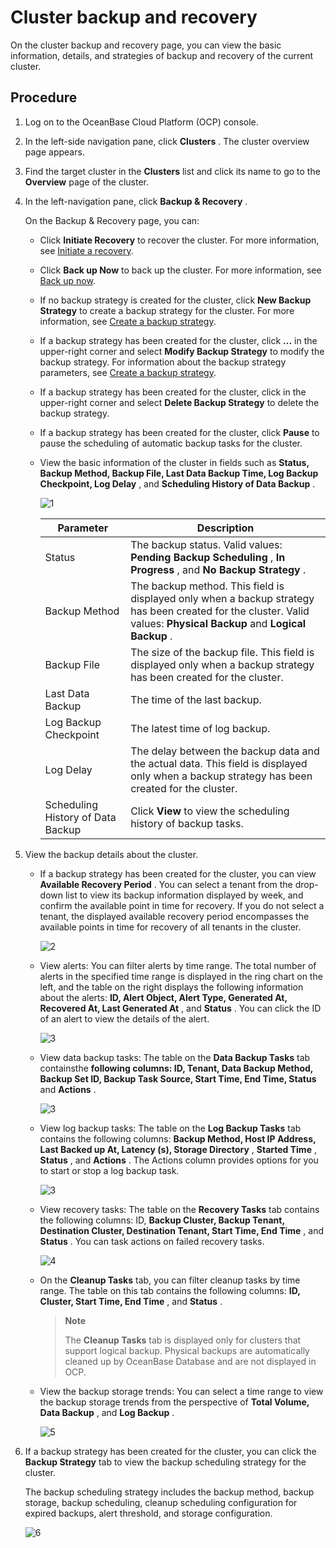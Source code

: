 Cluster backup and recovery
================================================

On the cluster backup and recovery page, you can view the basic information, details, and strategies of backup and recovery of the current cluster.

**Procedure**
----------------------------------

1. Log on to the OceanBase Cloud Platform (OCP) console.

2. In the left-side navigation pane, click **Clusters** . The cluster overview page appears.

3. Find the target cluster in the **Clusters** list and click its name to go to the **Overview** page of the cluster.

4. In the left-navigation pane, click **Backup \& Recovery** .

   On the Backup \& Recovery page, you can:
   * Click **Initiate Recovery** to recover the cluster. For more information, see [Initiate a recovery](../9.backup-and-restoration/6.initiate-a-recovery-task.md).

   * Click **Back up Now** to back up the cluster. For more information, see [Back up now](../9.backup-and-restoration/4.back-up-now.md).

   * If no backup strategy is created for the cluster, click **New Backup Strategy** to create a backup strategy for the cluster. For more information, see [Create a backup strategy](../9.backup-and-restoration/3.create-a-backup-strategy.md).

   * If a backup strategy has been created for the cluster, click **...** in the upper-right corner and select **Modify Backup Strategy** to modify the backup strategy. For information about the backup strategy parameters, see [Create a backup strategy](../9.backup-and-restoration/3.create-a-backup-strategy.md).

   * If a backup strategy has been created for the cluster, click in the upper-right corner and select **Delete Backup Strategy** to delete the backup strategy.

   * If a backup strategy has been created for the cluster, click **Pause** to pause the scheduling of automatic backup tasks for the cluster.

   * View the basic information of the cluster in fields such as **Status, Backup Method, Backup File, Last Data Backup Time, Log Backup Checkpoint, Log Delay** , and **Scheduling History of Data Backup** .

     ![1](https://obbusiness-private.oss-cn-shanghai.aliyuncs.com/doc/img/ocp/%E5%A4%87%E4%BB%BD%E4%BF%A1%E6%81%AF2.png)

     |                Parameter                |                                                                             Description                                                                             |
     |-----------------------------------------|---------------------------------------------------------------------------------------------------------------------------------------------------------------------|
     | Status                                  | The backup status. Valid values: **Pending Backup Scheduling** , **In Progress** , and **No Backup Strategy** .                                                     |
     | Backup Method                           | The backup method. This field is displayed only when a backup strategy has been created for the cluster. Valid values: **Physical Backup** and **Logical Backup** . |
     | Backup File                             | The size of the backup file. This field is displayed only when a backup strategy has been created for the cluster.                                                  |
     | Last Data Backup                        | The time of the last backup.                                                                                                                                        |
     | Log Backup Checkpoint                   | The latest time of log backup.                                                                                                                                      |
     | Log Delay                               | The delay between the backup data and the actual data. This field is displayed only when a backup strategy has been created for the cluster.                        |
     | Scheduling History of Data Backup       | Click **View** to view the scheduling history of backup tasks.                                                                                                      |

5. View the backup details about the cluster.

   * If a backup strategy has been created for the cluster, you can view **Available Recovery Period** . You can select a tenant from the drop-down list to view its backup information displayed by week, and confirm the available point in time for recovery. If you do not select a tenant, the displayed available recovery period encompasses the available points in time for recovery of all tenants in the cluster.

     ![2](https://help-static-aliyun-doc.aliyuncs.com/assets/img/en-US/3000103561/p440706.png)

   * View alerts: You can filter alerts by time range. The total number of alerts in the specified time range is displayed in the ring chart on the left, and the table on the right displays the following information about the alerts: **ID, Alert Object, Alert Type, Generated At, Recovered At, Last Generated At** , and **Status** . You can click the ID of an alert to view the details of the alert.

     ![3](https://help-static-aliyun-doc.aliyuncs.com/assets/img/en-US/3000103561/p440707.png)

   * View data backup tasks: The table on the **Data Backup Tasks** tab containsthe **following columns: ID, Tenant, Data Backup Method, Backup Set ID, Backup Task Source, Start Time, End Time, Status** and **Actions** .

     ![3](https://obbusiness-private.oss-cn-shanghai.aliyuncs.com/doc/img/ocp/%E6%97%A5%E5%BF%97%E5%A4%87%E4%BB%BD2.png)

   * View log backup tasks: The table on the **Log Backup Tasks** tab contains the following columns: **Backup Method, Host IP Address, Last Backed up At, Latency (s), Storage Directory** , **Started Time** , **Status** , and **Actions** . The Actions column provides options for you to start or stop a log backup task.

     ![3](https://obbusiness-private.oss-cn-shanghai.aliyuncs.com/doc/img/ocp/%E6%97%A5%E5%BF%97%E5%A4%87%E4%BB%BD2.png)

   * View recovery tasks: The table on the **Recovery Tasks** tab contains the following columns: ID, **Backup Cluster, Backup Tenant, Destination Cluster, Destination Tenant, Start Time, End Time** , and **Status** . You can task actions on failed recovery tasks.

     ![4](https://obbusiness-private.oss-cn-shanghai.aliyuncs.com/doc/img/ocp/%E6%81%A2%E5%A4%8D%E4%BB%BB%E5%8A%A12.png)

   * On the **Cleanup Tasks** tab, you can filter cleanup tasks by time range. The table on this tab contains the following columns: **ID, Cluster, Start Time, End Time** , and **Status** .

     > **Note**
     >
     > The **Cleanup Tasks** tab is displayed only for clusters that support logical backup. Physical backups are automatically cleaned up by OceanBase Database and are not displayed in OCP.

   * View the backup storage trends: You can select a time range to view the backup storage trends from the perspective of **Total Volume, Data Backup** , and **Log Backup** .

     ![5](https://help-static-aliyun-doc.aliyuncs.com/assets/img/en-US/3000103561/p440714.png)

6. If a backup strategy has been created for the cluster, you can click the **Backup Strategy** tab to view the backup scheduling strategy for the cluster.

   The backup scheduling strategy includes the backup method, backup storage, backup scheduling, cleanup scheduling configuration for expired backups, alert threshold, and storage configuration.

   ![6](https://help-static-aliyun-doc.aliyuncs.com/assets/img/en-US/3000103561/p440715.png)
